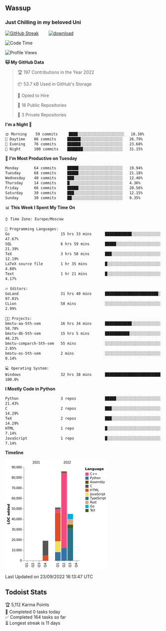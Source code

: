 ## Wassup 
### Just Chilling in my beloved Uni 

<!--
-->

[![GitHub Streak](http://github-readme-streak-stats.herokuapp.com?user=archeoss&theme=shades-of-purple&hide_border=true&date_format=j%20M%5B%20Y%5D)](https://git.io/streak-stats)&nbsp;&nbsp;&nbsp;&nbsp;&nbsp;&nbsp;&nbsp;&nbsp;[![download](https://user-images.githubusercontent.com/68448737/147796309-d8b65b1d-4dde-40d9-b03a-2b42aaa6cd43.jpeg)
](http://bmstu.ru/)

<!--START_SECTION:waka-->
![Code Time](http://img.shields.io/badge/Code%20Time-585%20hrs%2013%20mins-blue)

![Profile Views](http://img.shields.io/badge/Profile%20Views-1-blue)

**🐱 My GitHub Data** 

> 🏆 197 Contributions in the Year 2022
 > 
> 📦 53.7 kB Used in GitHub's Storage 
 > 
> 💼 Opted to Hire
 > 
> 📜 18 Public Repositories 
 > 
> 🔑 3 Private Repositories  
 > 
**I'm a Night 🦉** 

```text
🌞 Morning    59 commits     ████░░░░░░░░░░░░░░░░░░░░░   18.38% 
🌆 Daytime    86 commits     ██████░░░░░░░░░░░░░░░░░░░   26.79% 
🌃 Evening    76 commits     ██████░░░░░░░░░░░░░░░░░░░   23.68% 
🌙 Night      100 commits    ███████░░░░░░░░░░░░░░░░░░   31.15%

```
📅 **I'm Most Productive on Tuesday** 

```text
Monday       64 commits     █████░░░░░░░░░░░░░░░░░░░░   19.94% 
Tuesday      68 commits     █████░░░░░░░░░░░░░░░░░░░░   21.18% 
Wednesday    40 commits     ███░░░░░░░░░░░░░░░░░░░░░░   12.46% 
Thursday     14 commits     █░░░░░░░░░░░░░░░░░░░░░░░░   4.36% 
Friday       66 commits     █████░░░░░░░░░░░░░░░░░░░░   20.56% 
Saturday     39 commits     ███░░░░░░░░░░░░░░░░░░░░░░   12.15% 
Sunday       30 commits     ██░░░░░░░░░░░░░░░░░░░░░░░   9.35%

```


📊 **This Week I Spent My Time On** 

```text
⌚︎ Time Zone: Europe/Moscow

💬 Programming Languages: 
Go                       15 hrs 33 mins      ████████████░░░░░░░░░░░░░   47.67% 
SQL                      6 hrs 59 mins       █████░░░░░░░░░░░░░░░░░░░░   21.39% 
TeX                      3 hrs 58 mins       ███░░░░░░░░░░░░░░░░░░░░░░   12.19% 
LaTeX source file        1 hr 35 mins        █░░░░░░░░░░░░░░░░░░░░░░░░   4.88% 
Text                     1 hr 21 mins        █░░░░░░░░░░░░░░░░░░░░░░░░   4.17%

🔥 Editors: 
GoLand                   31 hrs 40 mins      ████████████████████████░   97.01% 
CLion                    58 mins             ░░░░░░░░░░░░░░░░░░░░░░░░░   2.99%

🐱‍💻 Projects: 
bmstu-aa-5th-sem         16 hrs 34 mins      ████████████░░░░░░░░░░░░░   50.78% 
bmstu-db-5th-sem         15 hrs 5 mins       ███████████░░░░░░░░░░░░░░   46.23% 
bmstu-comparch-5th-sem   55 mins             ░░░░░░░░░░░░░░░░░░░░░░░░░   2.85% 
bmstu-os-5th-sem         2 mins              ░░░░░░░░░░░░░░░░░░░░░░░░░   0.14%

💻 Operating System: 
Windows                  32 hrs 38 mins      █████████████████████████   100.0%

```

**I Mostly Code in Python** 

```text
Python                   3 repos             █████░░░░░░░░░░░░░░░░░░░░   21.43% 
C                        2 repos             ███░░░░░░░░░░░░░░░░░░░░░░   14.29% 
TeX                      2 repos             ███░░░░░░░░░░░░░░░░░░░░░░   14.29% 
HTML                     1 repo              █░░░░░░░░░░░░░░░░░░░░░░░░   7.14% 
JavaScript               1 repo              █░░░░░░░░░░░░░░░░░░░░░░░░   7.14%

```


**Timeline**

![Chart not found](https://raw.githubusercontent.com/archeoss/archeoss/master/charts/bar_graph.png) 


 Last Updated on 23/09/2022 16:13:47 UTC
<!--END_SECTION:waka-->

## Todoist Stats

<!-- TODO-IST:START -->
🏆  5,112 Karma Points           
🌸  Completed 0 tasks today           
✅  Completed 164 tasks so far           
⏳  Longest streak is 11 days
<!-- TODO-IST:END -->
